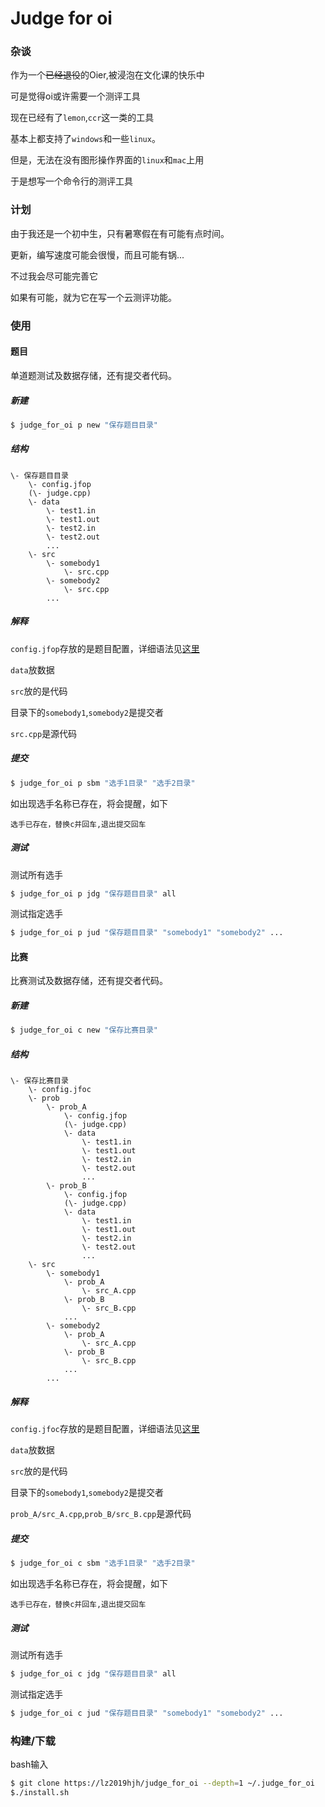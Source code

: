 # Judge for oi

### 杂谈

作为一个~~已经退役~~的Oier,被浸泡在文化课的快乐中

可是觉得oi或许需要一个测评工具

现在已经有了`lemon`,`ccr`这一类的工具

基本上都支持了`windows`和一些`linux`。

但是，无法在没有图形操作界面的`linux`和`mac`上用

于是想写一个命令行的测评工具

### 计划

由于我还是一个初中生，只有暑寒假在有可能有点时间。

更新，编写速度可能会很慢，而且可能有锅...

不过我会尽可能完善它

如果有可能，就为它在写一个云测评功能。

### 使用

#### 题目

单道题测试及数据存储，还有提交者代码。

##### 新建

```bash
$ judge_for_oi p new "保存题目目录" 
```

##### 结构

```
\- 保存题目目录
    \- config.jfop
    (\- judge.cpp)
    \- data
        \- test1.in
        \- test1.out
        \- test2.in
        \- test2.out
        ...
    \- src
        \- somebody1
            \- src.cpp
        \- somebody2
            \- src.cpp
        ...
```

##### 解释

`config.jfop`存放的是题目配置，详细语法见[这里](https://github.com/lz2019hjh/judge_for_oi/blob/master/doc/grammar_for_jfop.md)

`data`放数据

`src`放的是代码

目录下的`somebody1`,`somebody2`是提交者

`src.cpp`是源代码

##### 提交

```bash
$ judge_for_oi p sbm "选手1目录" "选手2目录"
```

如出现选手名称已存在，将会提醒，如下

```
选手已存在，替换c并回车,退出提交回车
```

##### 测试

测试所有选手

```bash
$ judge_for_oi p jdg "保存题目目录" all 
```

测试指定选手

```bash
$ judge_for_oi p jud "保存题目目录" "somebody1" "somebody2" ...
```

#### 比赛

比赛测试及数据存储，还有提交者代码。

##### 新建

```bash
$ judge_for_oi c new "保存比赛目录" 
```

##### 结构

```
\- 保存比赛目录
    \- config.jfoc
    \- prob
        \- prob_A
            \- config.jfop
            (\- judge.cpp)
            \- data
                \- test1.in
                \- test1.out
                \- test2.in
                \- test2.out
                ... 
        \- prob_B
            \- config.jfop
            (\- judge.cpp)
            \- data
                \- test1.in
                \- test1.out
                \- test2.in
                \- test2.out
                ... 
    \- src
        \- somebody1
            \- prob_A
                \- src_A.cpp
            \- prob_B
                \- src_B.cpp
            ...
        \- somebody2
            \- prob_A
                \- src_A.cpp
            \- prob_B
                \- src_B.cpp
            ...
        ...
```

##### 解释

`config.jfoc`存放的是题目配置，详细语法见[这里](https://github.com/lz2019hjh/judge_for_oi/blob/master/doc/grammar_for_jfoc.md)

`data`放数据

`src`放的是代码

目录下的`somebody1`,`somebody2`是提交者

`prob_A/src_A.cpp`,`prob_B/src_B.cpp`是源代码

##### 提交

```bash
$ judge_for_oi c sbm "选手1目录" "选手2目录"
```

如出现选手名称已存在，将会提醒，如下

```
选手已存在，替换c并回车,退出提交回车
```

##### 测试

测试所有选手

```bash
$ judge_for_oi c jdg "保存题目目录" all 
```

测试指定选手

```bash
$ judge_for_oi c jud "保存题目目录" "somebody1" "somebody2" ...
```

### 构建/下载

bash输入
```bash
$ git clone https://lz2019hjh/judge_for_oi --depth=1 ~/.judge_for_oi
$./install.sh
```


